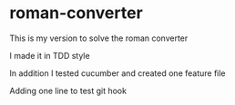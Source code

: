 # roman-converter

This is my version to solve the roman converter

I made it in TDD style

In addition I tested cucumber and created one feature file

Adding one line to test git hook
